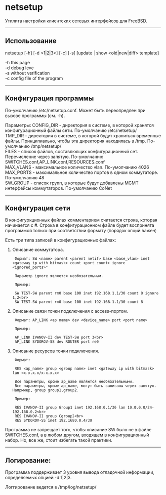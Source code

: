 # netsetup
Утилита настройки клиентских сетевых интерфейсов для FreeBSD.

---------------------------------------------------------------------------------
## Использование
netsetup [-h] [-d <1|2|3>] [-с] [-s] [update | show <old|new|diff> template]

-h	this page<br>
-d	debug leve<br>
-s	without verification<br>
-c	config file of the program<br>

---------------------------------------------------------------------------------
## Конфигурация программы

По-умолчанию /etc/netsetup.conf. Может быть переопредлен при вызове программы (см. -h).

Параметры:
CONFIG_DIR - директория в системе, в которой хранятся конфигурационный файлы сети.
	По-умолчанию /etc/netsetup/<br>
TMP_DIR - директория в системе, в которой будут храниться временные файлы. Принципиально,
	чтобы эта директория находилась в /tmp.
	По-умолчанию /tmp/netsetup/<br>
FILES - список файлов, составлюящих конфигурационный сет. Перечисление через запятую.
	По-умолчанию SWITCHES.conf,AP_LINK.conf,RESOURCES.conf<br>
MAX_VLANS - максимальное количество vlan. По-умолчанию 4026<br>
MAX_PORTS - максимальное количество портов в одном коммутаторе. По-умолчанию 48<br>
SW_GROUP - список групп, в которые будут добавлены MGMT интерфейсы коммутаторов. По-умолчанию CoNet<br>

---------------------------------------------------------------------------------
## Конфигурация сети

В конфигуркционных файлах комментарием считается строка, которая начинается с #.
Строка в конфигурационном файле будет воспринята программой только при соответствии формату (порядок опций важен)

Есть три типа записей в конфигурационных файлах:

1. Описание коммутатора.

        Формат: SW <name> parent <parent netif> base <base_vlan> inet <gateway ip with bitmask> count <port_count> ignore <ignored_ports>"
        
        Параметр ignore является необязательным.
        
        Пример:
        
        SW TEST-SW parent rm0 base 100 inet 192.168.1.1/30 count 8 ignore 1,2<br>
        SW TEST-SW parent rm0 base 100 inet 192.168.1.1/30 count 8

2. Описание связи точки подключения с access-портом.

        Формат: AP_LINK <ap name> dev <device_name> port <port name>
        
        Пример:
        
        AP_LINK IVANOV-II dev TEST-SW port 3<br>
        AP_LINK SYDOROV-SS dev ROUTER port re0


3. Описание ресурсов точки подключения.

        Формат:
        
        RES <ap_name> group <group name> inet <gateway ip with bitmask> lan <x.x.x.x/x-x.x.x>
        
        Все параметры, кроме ap_name являются необязательными.
        Все параметры, кроме ap_name, могут быть записаны через запятую. Напрмиер, group group1,group2.
        
        Пример:
        
        RES IVANOV-II group Group1 inet 192.168.0.1/30 lan 10.0.0.0/24-192.168.0.2<br>
        RES IVANOV-II group Cgroup2<br>
        RES SYDOROV-SS inet 192.1680.0.4/30


Программа не запрещает того, чтобы описание SW было не в файле SWITCHES.conf, а в любом другом, входящем в конфигурационный набор.
Но, все же, стоит избегать такой практики.

---------------------------------------------------------------------------------
## Логирование:

Программа поддерживает 3 уровня вывода отладочной информации, определяемых опцией -d 1|2|3.

Логгирование ведется в /tmp/log/netsetup/
